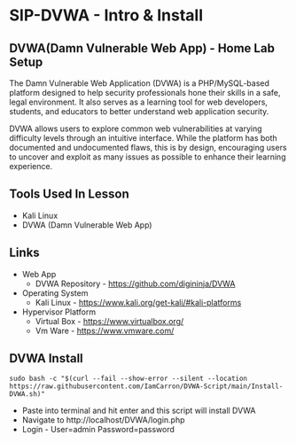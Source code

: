 # SIP-DVWA - Intro & Install

## DVWA(Damn Vulnerable Web App) - Home Lab Setup
The Damn Vulnerable Web Application (DVWA) is a PHP/MySQL-based platform designed to help security professionals hone their skills in a safe, legal environment. It also serves as a learning tool for web developers, students, and educators to better understand web application security.

DVWA allows users to explore common web vulnerabilities at varying difficulty levels through an intuitive interface. While the platform has both documented and undocumented flaws, this is by design, encouraging users to uncover and exploit as many issues as possible to enhance their learning experience.

## Tools Used In Lesson
- Kali Linux
- DVWA (Damn Vulnerable Web App)

## Links

- Web App
  - DVWA Repository - https://github.com/digininja/DVWA
- Operating System
  - Kali Linux - https://www.kali.org/get-kali/#kali-platforms
- Hypervisor Platform
  - Virtual Box - https://www.virtualbox.org/
  - Vm Ware - https://www.vmware.com/

## DVWA Install

    sudo bash -c "$(curl --fail --show-error --silent --location https://raw.githubusercontent.com/IamCarron/DVWA-Script/main/Install-DVWA.sh)"

- Paste into terminal and hit enter and this script will install DVWA
- Navigate to http://localhost/DVWA/login.php
- Login - User=admin Password=password

